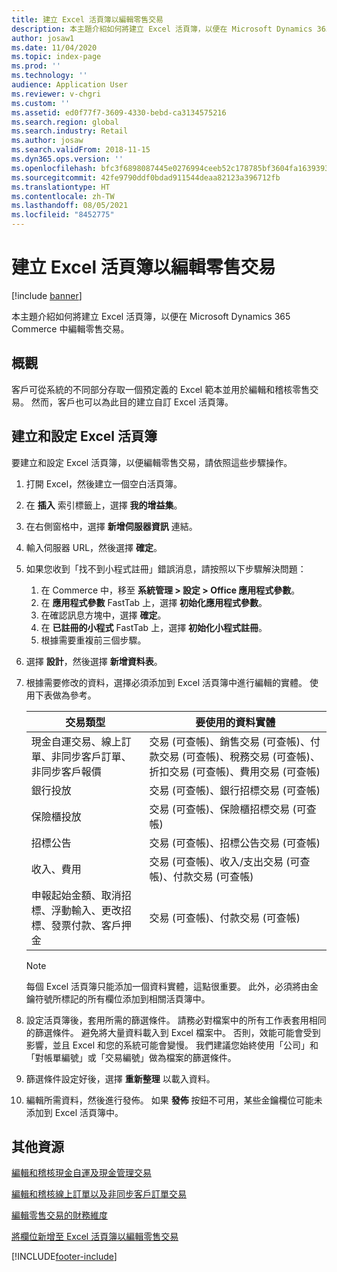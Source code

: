 ```yaml
---
title: 建立 Excel 活頁簿以編輯零售交易
description: 本主題介紹如何將建立 Excel 活頁簿，以便在 Microsoft Dynamics 365 Commerce 中編輯零售交易。
author: josaw1
ms.date: 11/04/2020
ms.topic: index-page
ms.prod: ''
ms.technology: ''
audience: Application User
ms.reviewer: v-chgri
ms.custom: ''
ms.assetid: ed0f77f7-3609-4330-bebd-ca3134575216
ms.search.region: global
ms.search.industry: Retail
ms.author: josaw
ms.search.validFrom: 2018-11-15
ms.dyn365.ops.version: ''
ms.openlocfilehash: bfc3f6898087445e0276994ceeb52c178785bf3604fa163939327e99a0564f64
ms.sourcegitcommit: 42fe9790ddf0bdad911544deaa82123a396712fb
ms.translationtype: HT
ms.contentlocale: zh-TW
ms.lasthandoff: 08/05/2021
ms.locfileid: "8452775"
---
```

# <a name="create-an-excel-workbook-to-edit-retail-transactions"></a>建立 Excel 活頁簿以編輯零售交易

[!include [banner](../includes/banner.md)]

本主題介紹如何將建立 Excel 活頁簿，以便在 Microsoft Dynamics 365 Commerce 中編輯零售交易。

## <a name="overview"></a>概觀

客戶可從系統的不同部分存取一個預定義的 Excel 範本並用於編輯和稽核零售交易。 然而，客戶也可以為此目的建立自訂 Excel 活頁簿。

## <a name="create-and-configure-an-excel-workbook"></a>建立和設定 Excel 活頁簿

要建立和設定 Excel 活頁簿，以便編輯零售交易，請依照這些步驟操作。

1. 打開 Excel，然後建立一個空白活頁簿。
1. 在 **插入** 索引標籤上，選擇 **我的增益集**。
1. 在右側窗格中，選擇 **新增伺服器資訊** 連結。
1. 輸入伺服器 URL，然後選擇 **確定**。
1. 如果您收到「找不到小程式註冊」錯誤消息，請按照以下步驟解決問題：

    1. 在 Commerce 中，移至 **系統管理 \> 設定 \> Office 應用程式參數**。
    1. 在 **應用程式參數** FastTab 上，選擇 **初始化應用程式參數**。
    1. 在確認訊息方塊中，選擇 **確定**。
    1. 在 **已註冊的小程式** FastTab 上，選擇 **初始化小程式註冊**。
    1. 根據需要重複前三個步驟。

1. 選擇 **設計**，然後選擇 **新增資料表**。
1. 根據需要修改的資料，選擇必須添加到 Excel 活頁簿中進行編輯的實體。 使用下表做為參考。

    | 交易類型 | 要使用的資料實體 |
    |------------------|----------------------|
    | 現金自運交易、線上訂單、非同步客戶訂單、非同步客戶報價 | 交易 (可查帳)、銷售交易 (可查帳)、付款交易 (可查帳)、稅務交易 (可查帳)、折扣交易 (可查帳)、費用交易 (可查帳) |
    | 銀行投放 | 交易 (可查帳)、銀行招標交易 (可查帳) |
    | 保險櫃投放 | 交易 (可查帳)、保險櫃招標交易 (可查帳) |
    | 招標公告 | 交易 (可查帳)、招標公告交易 (可查帳) |
    | 收入、費用 | 交易 (可查帳)、收入/支出交易 (可查帳)、付款交易 (可查帳) |
    | 申報起始金額、取消招標、浮動輸入、更改招標、發票付款、客戶押金 | 交易 (可查帳)、付款交易 (可查帳) |

    > [!NOTE]
    > 每個 Excel 活頁簿只能添加一個資料實體，這點很重要。 此外，必須將由金鑰符號所標記的所有欄位添加到相關活頁簿中。

1. 設定活頁簿後，套用所需的篩選條件。 請務必對檔案中的所有工作表套用相同的篩選條件。 避免將大量資料載入到 Excel 檔案中。 否則，效能可能會受到影響，並且 Excel 和您的系統可能會變慢。 我們建議您始終使用「公司」和「對帳單編號」或「交易編號」做為檔案的篩選條件。
1. 篩選條件設定好後，選擇 **重新整理** 以載入資料。
1. 編輯所需資料，然後進行發佈。 如果 **發佈** 按鈕不可用，某些金鑰欄位可能未添加到 Excel 活頁簿中。

## <a name="additional-resources"></a>其他資源

[編輯和稽核現金自運及現金管理交易](edit-cash-trans.md)

[編輯和稽核線上訂單以及非同步客戶訂單交易](edit-order-trans.md)

[編輯零售交易的財務維度](edit-financial-dim.md)

[將欄位新增至 Excel 活頁簿以編輯零售交易](add-fields-excel.md)


[!INCLUDE[footer-include](../includes/footer-banner.md)]